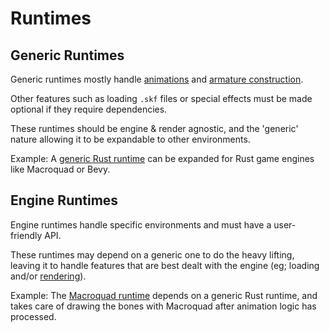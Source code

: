 # Runtimes

## Generic Runtimes

Generic runtimes mostly handle [animations](./animating.md) and
[armature construction](./constructing_armature.md).

Other features such as loading `.skf` files or special effects must be made
optional if they require dependencies.

These runtimes should be engine & render agnostic, and the 'generic' nature
allowing it to be expandable to other environments.

Example: A [generic Rust runtime](https://github.com/Retropaint/rusty_skelform)
can be expanded for Rust game engines like Macroquad or Bevy.

## Engine Runtimes

Engine runtimes handle specific environments and must have a user-friendly API.

These runtimes may depend on a generic one to do the heavy lifting, leaving it
to handle features that are best dealt with the engine (eg; loading and/or
[rendering](./rendering.md)).

Example: The
[Macroquad runtime](https://github.com/Retropaint/rusty_skelform_macroquad)
depends on a generic Rust runtime, and takes care of drawing the bones with
Macroquad after animation logic has processed.
